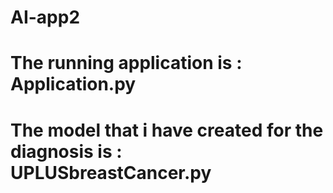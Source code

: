 # AI-app2

# The running application is : Application.py

# The model that i have created for the diagnosis is : UPLUSbreastCancer.py

